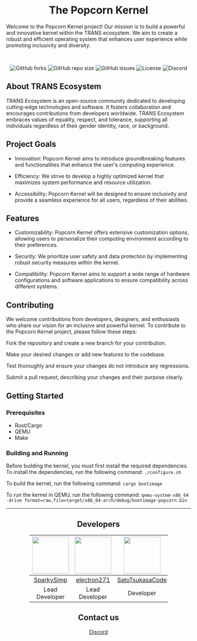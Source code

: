 <div align="center">

# The Popcorn Kernel

</div>

Welcome to the Popcorn Kernel project! Our mission is to build a powerful and innovative kernel within the TRANS ecosystem. We aim to create a robust and efficient operating system that enhances user experience while promoting inclusivity and diversity.

<div align="center">

<br/>

![GitHub forks](https://img.shields.io/github/forks/popcorn-kernel/popcorn)
![GitHub repo size](https://img.shields.io/github/repo-size/popcorn-kernel/popcorn)
![GitHub issues](https://img.shields.io/github/issues/popcorn-kernel/popcorn)
![License](https://img.shields.io/github/license/popcorn-kernel/popcorn)
![Discord](https://img.shields.io/discord/1128805264628383784?color=%235865F2&link=https%3A%2F%2Fdiscord.gg%2Fd9974fz5sS)

</div>

## About TRANS Ecosystem
TRANS Ecosystem is an open-source community dedicated to developing cutting-edge technologies and software. It fosters collaboration and encourages contributions from developers worldwide. TRANS Ecosystem embraces values of equality, respect, and tolerance, supporting all individuals regardless of their gender identity, race, or background.

## Project Goals
- Innovation: Popcorn Kernel aims to introduce groundbreaking features and functionalities that enhance the user's computing experience.

- Efficiency: We strive to develop a highly optimized kernel that maximizes system performance and resource utilization.

- Accessibility: Popcorn Kernel will be designed to ensure inclusivity and provide a seamless experience for all users, regardless of their abilities.

## Features
- Customizability: Popcorn Kernel offers extensive customization options, allowing users to personalize their computing environment according to their preferences.

- Security: We prioritize user safety and data protection by implementing robust security measures within the kernel.

- Compatibility: Popcorn Kernel aims to support a wide range of hardware configurations and software applications to ensure compatibility across different systems.

## Contributing
We welcome contributions from developers, designers, and enthusiasts who share our vision for an inclusive and powerful kernel. To contribute to the Popcorn Kernel project, please follow these steps:

Fork the repository and create a new branch for your contribution.

Make your desired changes or add new features to the codebase.

Test thoroughly and ensure your changes do not introduce any regressions.

Submit a pull request, describing your changes and their purpose clearly.

## Getting Started
### Prerequisites
- Rust/Cargo
- QEMU
- Make

### Building and Running
Before building the kernel, you must first install the required dependencies. To install the dependencies, run the following command:
```./configure.sh```

To build the kernel, run the following command:
```cargo bootimage```

To run the kernel in QEMU, run the following command:
```qemu-system-x86_64 -drive format=raw,file=target/x86_64-arch/debug/bootimage-popcorn.bin```

---

<div style="width: 75%; margin: 0 auto;">
    <div align="center">

## Developers



  | <img src="https://github.com/SparkySimp.png" width="100" height="100"> | <img src="https://github.com/electron271.png" width="100" height="100"> | <img src="https://github.com/SatoTsukasaCode.png" width="100" height="100"> | <img src="https://github.com/Techiesplash.png" width="100" height="100"> | <img src="https://github.com/Lily8000.png" width="100" height="100"> |
  |:---:|:---:|:---:|:---:|:---:|
  | [SparkySimp](https://github.com/SparkySimp) | [electron271](https://github.com/electron271) | [SatoTsukasaCode](https://github.com/SatoTsukasaCode) | [Techiesplash](https://github.com/Techiesplash) | [Lily8000](https://github.com/Lily8000) |
  | Lead Developer | Lead Developer | Developer | Developer | Documentation |
</div>
</div>

<div align="center">

## Contact us
 [Discord](https://discord.gg/d9974fz5sS)

</div>
